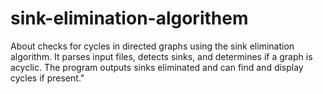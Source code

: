 # sink-elimination-algorithem
About checks for cycles in directed graphs using the sink elimination algorithm. It parses input files, detects sinks, and determines if a graph is acyclic. The program outputs sinks eliminated and can find and display cycles if present."
